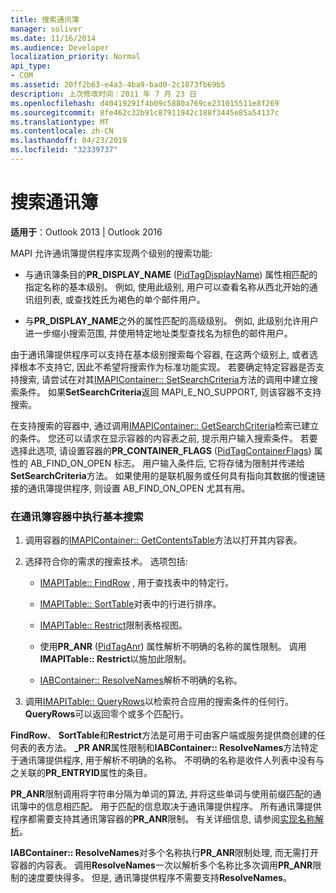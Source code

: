 ```yaml
---
title: 搜索通讯簿
manager: soliver
ms.date: 11/16/2014
ms.audience: Developer
localization_priority: Normal
api_type:
- COM
ms.assetid: 20ff2b63-e4a3-4ba9-bad0-2c1873fb69b5
description: 上次修改时间：2011 年 7 月 23 日
ms.openlocfilehash: d40419291f4b09c5880a769ce231015511e8f269
ms.sourcegitcommit: 8fe462c32b91c87911942c188f3445e85a54137c
ms.translationtype: MT
ms.contentlocale: zh-CN
ms.lasthandoff: 04/23/2019
ms.locfileid: "32339737"
---
```

# <a name="searching-the-address-book"></a>搜索通讯簿

**适用于**：Outlook 2013 | Outlook 2016 
  
MAPI 允许通讯簿提供程序实现两个级别的搜索功能:
  
- 与通讯簿条目的**PR_DISPLAY_NAME** ([PidTagDisplayName](pidtagdisplayname-canonical-property.md)) 属性相匹配的指定名称的基本级别。 例如, 使用此级别, 用户可以查看名称从西北开始的通讯组列表, 或查找姓氏为褐色的单个邮件用户。
    
- 与**PR_DISPLAY_NAME**之外的属性匹配的高级级别。 例如, 此级别允许用户进一步缩小搜索范围, 并使用特定地址类型查找名为棕色的邮件用户。
    
由于通讯簿提供程序可以支持在基本级别搜索每个容器, 在这两个级别上, 或者选择根本不支持它, 因此不希望将搜索作为标准功能实现。 若要确定特定容器是否支持搜索, 请尝试在对其[IMAPIContainer:: SetSearchCriteria](imapicontainer-setsearchcriteria.md)方法的调用中建立搜索条件。 如果**SetSearchCriteria**返回 MAPI_E_NO_SUPPORT, 则该容器不支持搜索。 
  
在支持搜索的容器中, 通过调用[IMAPIContainer:: GetSearchCriteria](imapicontainer-getsearchcriteria.md)检索已建立的条件。 您还可以请求在显示容器的内容表之前, 提示用户输入搜索条件。 若要选择此选项, 请设置容器的**PR_CONTAINER_FLAGS** ([PidTagContainerFlags](pidtagcontainerflags-canonical-property.md)) 属性的 AB_FIND_ON_OPEN 标志。 用户输入条件后, 它将存储为限制并传递给**SetSearchCriteria**方法。 如果使用的是联机服务或任何具有指向其数据的慢速链接的通讯簿提供程序, 则设置 AB_FIND_ON_OPEN 尤其有用。 
  
### <a name="to-perform-a-basic-search-in-an-address-book-container"></a>在通讯簿容器中执行基本搜索
  
1. 调用容器的[IMAPIContainer:: GetContentsTable](imapicontainer-getcontentstable.md)方法以打开其内容表。 
    
2. 选择符合你的需求的搜索技术。 选项包括:
    
   - [IMAPITable:: FindRow](imapitable-findrow.md) , 用于查找表中的特定行。 
    
   - [IMAPITable:: SortTable](imapitable-sorttable.md)对表中的行进行排序。 
    
   - [IMAPITable:: Restrict](imapitable-restrict.md)限制表格视图。 
    
   - 使用**PR_ANR** ([PidTagAnr](pidtaganr-canonical-property.md)) 属性解析不明确的名称的属性限制。 调用**IMAPITable:: Restrict**以施加此限制。 
    
   - [IABContainer:: ResolveNames](iabcontainer-resolvenames.md)解析不明确的名称。 
    
3. 调用[IMAPITable:: QueryRows](imapitable-queryrows.md)以检索符合应用的搜索条件的任何行。 **QueryRows**可以返回零个或多个匹配行。 
    
**FindRow**、 **SortTable**和**Restrict**方法是可用于可由客户端或服务提供商创建的任何表的表方法。 **\_PR ANR**属性限制和**IABContainer:: ResolveNames**方法特定于通讯簿提供程序, 用于解析不明确的名称。 不明确的名称是收件人列表中没有与之关联的**PR_ENTRYID**属性的条目。 
  
**PR\_ANR**限制调用将字符串分隔为单词的算法, 并将这些单词与使用前缀匹配的通讯簿中的信息相匹配。 用于匹配的信息取决于通讯簿提供程序。 所有通讯簿提供程序都需要支持其通讯簿容器的**PR_ANR**限制。 有关详细信息, 请参阅[实现名称解析](implementing-name-resolution.md)。
  
**IABContainer:: ResolveNames**对多个名称执行**PR_ANR**限制处理, 而无需打开容器的内容表。 调用**ResolveNames**一次以解析多个名称比多次调用**PR\_ANR**限制的速度要快得多。 但是, 通讯簿提供程序不需要支持**ResolveNames**。
  

